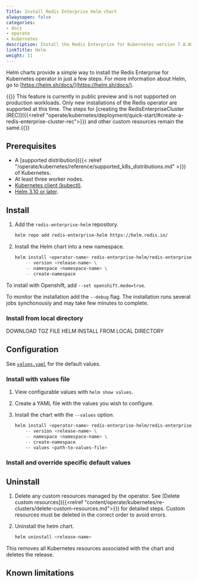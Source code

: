 ```yaml
---
Title: Install Redis Enterprise Helm chart
alwaysopen: false
categories:
- docs
- operate
- kubernetes
description: Install the Redis Enterprise for Kubernetes version 7.8.Wisconsin using helm charts.
linkTitle: Helm
weight: 11
---
```


Helm charts provide a simple way to install the Redis Enterprise for Kubernetes operator in just a few steps. For more information about Helm, go to [https://helm.sh/docs/](https://helm.sh/docs/).

{{<note>}} This feature is currently in public preview and is not supported on production workloads. Only new installations of the Redis operator are supported at this time. The steps for [creating the RedisEnterpriseCluster (REC)]({{<relref "operate/kubernetes/deployment/quick-start/#create-a-redis-enterprise-cluster-rec">}}) and other custom resources remain the same.{{</note>}}

## Prerequisites

- A [supported distribution]({{< relref "/operate/kubernetes/reference/supported_k8s_distributions.md" >}}) of Kubernetes.
- At least three worker nodes.
- [Kubernetes client (kubectl)](https://kubernetes.io/docs/tasks/tools/).
- [Helm 3.10 or later](https://helm.sh/docs/intro/install/).

## Install

1. Add the `redis-enterprise-helm` repository.

    ```sh
    helm repo add redis-enterprise-helm https://helm.redis.io/
    ```

1. Install the Helm chart into a new namespace.

    ```sh
    helm install <operator-name> redis-enterprise-helm/redis-enterprise-operator \
        -- version <release-name> \
        -- namespace <namespace-name> \
        -- create-namespace
    ```

To install with Openshift, add `--set openshift.mode=true`.

To monitor the installation add the `--debug` flag. The installation runs several jobs synchonously and may take few minutes to complete.

### Install from local directory

DOWNLOAD TGZ FILE
HELM INSTALL FROM LOCAL DIRECTORY

## Configuration

See [`values.yaml`](https://github.com/RedisLabs/redis-enterprise-operator/blob/master/deploy/helm/redis-enterprise-operator/values.yaml) for the default values.

### Install with values file

1. View configurable values with `helm show values`.

2. Create a YAML file with the values you wish to configure.

3. Install the chart with the `--values` option.

    ```sh
    helm install <operator-name> redis-enterprise-helm/redis-enterprise-operator \
        -- version <release-name> \
        -- namespace <namespace-name> \
        -- create-namespace
        -- values <path-to-values-file>
    ```
    
### Install and override specific default values

## Uninstall

1. Delete any custom resources managed by the operator. See [Delete custom resources]({{<relref "content/operate/kubernetes/re-clusters/delete-custom-resources.md">}}) for detailed steps. Custom resources must be deleted in the correct order to avoid errors.

1. Uninstall the helm chart.

    ```sh
    helm uninstall <release-name>
    ```

This removes all Kubernetes resources associated with the chart and deletes the release.

## Known limitations
